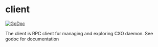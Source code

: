 client
======

[![GoDoc](https://godoc.org/github.com/skycoin/cxo/node/rpc/client?status.svg)](https://godoc.org/github.com/skycoin/cxo/node/rpc/client)

The client is RPC client for managing and exploring CXO daemon.
See godoc for documentation
